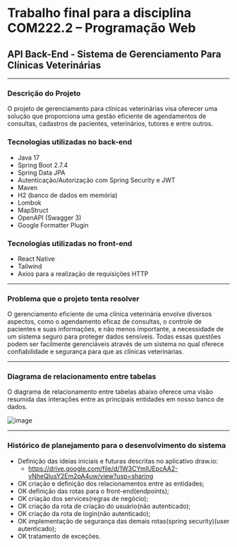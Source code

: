 #  Trabalho final para a disciplina COM222.2 – Programação Web

## API Back-End - Sistema de Gerenciamento Para Clínicas Veterinárias

---

### Descrição do Projeto

O projeto de gerenciamento para clínicas veterinárias visa oferecer uma solução que proporciona uma gestão eficiente de agendamentos de consultas, cadastros de pacientes, veterinários, tutores e entre outros.

### Tecnologias utilizadas no back-end

* Java 17
* Spring Boot 2.7.4
* Spring Data JPA
* Autenticação/Autorização com Spring Security e JWT
* Maven
* H2 (banco de dados em memória)
* Lombok
* MapStruct
* OpenAPI (Swagger 3)
* Google Formatter Plugin

### Tecnologias utilizadas no front-end

* React Native
* Tailwind
* Axios para a realização de requisições HTTP

---

### Problema que o projeto tenta resolver

O gerenciamento eficiente de uma clínica veterinária envolve diversos aspectos, como o agendamento eficaz de consultas, o controle de pacientes e suas informações, e não menos importante, a necessidade de um sistema seguro para proteger dados sensíveis. Todas essas questões podem ser facilmente gerenciáveis através de um sistema no qual oferece confiabilidade e segurança para que as clínicas veterinárias.

---

### Diagrama de relacionamento entre tabelas

O diagrama de relacionamento entre tabelas abaixo oferece uma visão resumida das interações entre as principais entidades em nosso banco de dados.

![image](https://github.com/brunadelmourosilva/UNIFEI-COM222-projeto-final-backend/assets/61791877/54d4b46c-8c91-46df-97f5-2752e49a9f5d)

---

### Histórico de planejamento para o desenvolvimento do sistema

- Definição das ideias iniciais e futuras descritas no aplicativo draw.io:
  - https://drive.google.com/file/d/1W3CYmlUEpcAA2-vNheQlusY2Em2pA4uw/view?usp=sharing
- OK criação e definição dos relacionamentos entre as entidades;
- OK definição das rotas para o front-end(endpoints);
- OK criação dos services(regras de negócio);
- OK criação da rota de criação do usuário(não autenticado);
- OK criação da rota de login(não autenticado);
- OK implementação de segurança das demais rotas(spring security)(user autenticado);
- OK tratamento de exceções.
